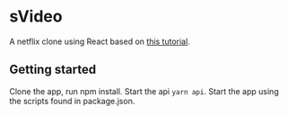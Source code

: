 # sVideo

A netflix clone using React based on [this tutorial](https://github.com/btholt/complete-intro-to-react). 

## Getting started

Clone the app, run npm install. Start the api `yarn api`. Start the app using the scripts found in package.json.
